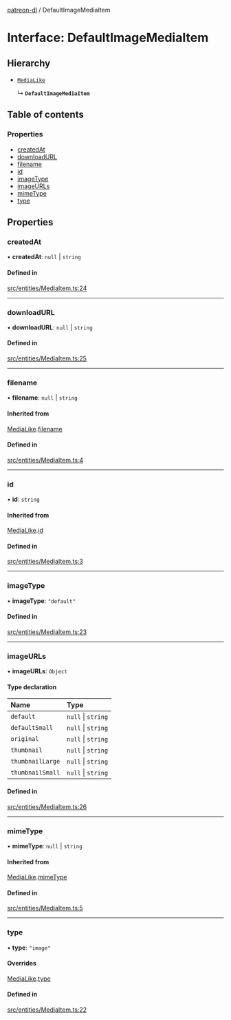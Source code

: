 [patreon-dl](../README.md) / DefaultImageMediaItem

# Interface: DefaultImageMediaItem

## Hierarchy

- [`MediaLike`](MediaLike.md)

  ↳ **`DefaultImageMediaItem`**

## Table of contents

### Properties

- [createdAt](DefaultImageMediaItem.md#createdat)
- [downloadURL](DefaultImageMediaItem.md#downloadurl)
- [filename](DefaultImageMediaItem.md#filename)
- [id](DefaultImageMediaItem.md#id)
- [imageType](DefaultImageMediaItem.md#imagetype)
- [imageURLs](DefaultImageMediaItem.md#imageurls)
- [mimeType](DefaultImageMediaItem.md#mimetype)
- [type](DefaultImageMediaItem.md#type)

## Properties

### createdAt

• **createdAt**: ``null`` \| `string`

#### Defined in

[src/entities/MediaItem.ts:24](https://github.com/patrickkfkan/patreon-dl/blob/53a3978/src/entities/MediaItem.ts#L24)

___

### downloadURL

• **downloadURL**: ``null`` \| `string`

#### Defined in

[src/entities/MediaItem.ts:25](https://github.com/patrickkfkan/patreon-dl/blob/53a3978/src/entities/MediaItem.ts#L25)

___

### filename

• **filename**: ``null`` \| `string`

#### Inherited from

[MediaLike](MediaLike.md).[filename](MediaLike.md#filename)

#### Defined in

[src/entities/MediaItem.ts:4](https://github.com/patrickkfkan/patreon-dl/blob/53a3978/src/entities/MediaItem.ts#L4)

___

### id

• **id**: `string`

#### Inherited from

[MediaLike](MediaLike.md).[id](MediaLike.md#id)

#### Defined in

[src/entities/MediaItem.ts:3](https://github.com/patrickkfkan/patreon-dl/blob/53a3978/src/entities/MediaItem.ts#L3)

___

### imageType

• **imageType**: ``"default"``

#### Defined in

[src/entities/MediaItem.ts:23](https://github.com/patrickkfkan/patreon-dl/blob/53a3978/src/entities/MediaItem.ts#L23)

___

### imageURLs

• **imageURLs**: `Object`

#### Type declaration

| Name | Type |
| :------ | :------ |
| `default` | ``null`` \| `string` |
| `defaultSmall` | ``null`` \| `string` |
| `original` | ``null`` \| `string` |
| `thumbnail` | ``null`` \| `string` |
| `thumbnailLarge` | ``null`` \| `string` |
| `thumbnailSmall` | ``null`` \| `string` |

#### Defined in

[src/entities/MediaItem.ts:26](https://github.com/patrickkfkan/patreon-dl/blob/53a3978/src/entities/MediaItem.ts#L26)

___

### mimeType

• **mimeType**: ``null`` \| `string`

#### Inherited from

[MediaLike](MediaLike.md).[mimeType](MediaLike.md#mimetype)

#### Defined in

[src/entities/MediaItem.ts:5](https://github.com/patrickkfkan/patreon-dl/blob/53a3978/src/entities/MediaItem.ts#L5)

___

### type

• **type**: ``"image"``

#### Overrides

[MediaLike](MediaLike.md).[type](MediaLike.md#type)

#### Defined in

[src/entities/MediaItem.ts:22](https://github.com/patrickkfkan/patreon-dl/blob/53a3978/src/entities/MediaItem.ts#L22)
